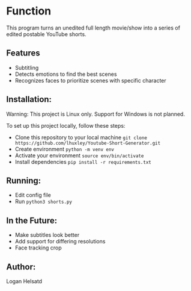 # Function
This program turns an unedited full length movie/show into a series of edited postable YouTube shorts.

## Features
- Subtitling 
- Detects emotions to find the best scenes
- Recognizes faces to prioritize scenes with specific character

## Installation:

Warning: This project is Linux only. Support for Windows is not planned.

To set up this project locally, follow these steps:

- Clone this repository to your local machine `git clone https://github.com/lhuxley/Youtube-Short-Generator.git`
- Create environment `python -m venv env`
- Activate your environment `source env/bin/activate` 
- Install dependencies `pip install -r requirements.txt`

## Running:
- Edit config file
- Run `python3 shorts.py`

## In the Future:
- Make subtitles look better
- Add support for differing resolutions
- Face tracking crop

## Author:
Logan Helsatd
